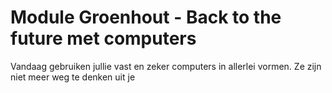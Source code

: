 # Module Groenhout - Back to the future met computers

Vandaag gebruiken jullie vast en zeker computers in allerlei vormen. Ze zijn niet meer weg te denken uit je 
